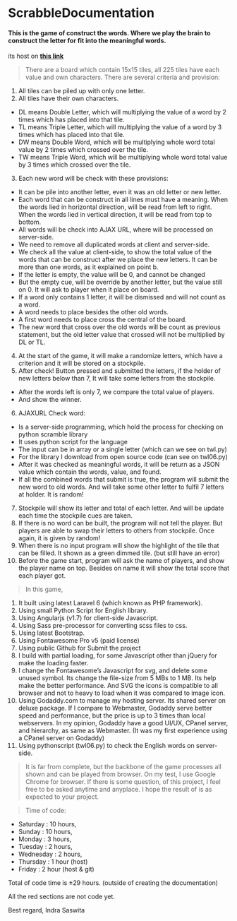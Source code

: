 # ScrabbleDocumentation
#### This is the game of construct the words. Where we play the brain to construct the letter for fit into the meaningful words.

its host on <a href="">**this link**</a>

> There are a board which contain 15x15 tiles, all 225 tiles have each value and own characters. There are several criteria and provision:
1)	All tiles can be piled up with only one letter.
2)	All tiles have their own characters.
  -	DL means Double Letter, which will multiplying the value of a word by 2 times which has placed into that tile.
  -	TL means Triple Letter, which will multiplying the value of a word by 3 times which has placed into that tile.
  -	DW means Double Word, which will be multiplying whole word total value by 2 times which crossed over the tile.
  -	TW means Triple Word, which will be multiplying whole word total value by 3 times which crossed over the tile.
3)	Each new word will be check with these provisions:
  -	It can be pile into another letter, even it was an old letter or new letter.
  -	Each word that can be construct in all lines must have a meaning. When the words lied in horizontal direction, will be read from left to right. When the words lied in vertical direction, it will be read from top to bottom.
  -	All words will be check into AJAX URL, where will be processed on server-side.
  -	We need to remove all duplicated words at client and server-side.
  -	We check all the value at client-side, to show the total value of the words that can be construct after we place the new letters. It can be more than one words, as it explained on point b.
  -	If the letter is empty, the value will be 0, and cannot be changed
  -	But the empty cue, will be override by another letter, but the value still on 0. It will ask to player when it place on board.
  -	If a word only contains 1 letter, it will be dismissed and will not count as a word.
  -	A word needs to place besides the other old words.
  -	A first word needs to place cross the central of the board.
  -	The new word that cross over the old words will be count as previous statement, but the old letter value that crossed will not be multiplied by DL or TL.
4)	At the start of the game, it will make a randomize letters, which have a criterion and it will be stored on a stockpile.
5)	After check! Button pressed and submitted the letters, if the holder of new letters below than 7, It will take some letters from the stockpile.
  -	After the words left is only 7, we compare the total value of players.
  -	And show the winner.
6)	AJAXURL Check word:
  -	Is a server-side programming, which hold the process for checking on python scramble library
  -	It uses python script for the language
  -	The input can be in array or a single letter (which can we see on twl.py)
  -	For the library I download from open source code (can see on twl06.py)
  -	After it was checked as meaningful words, it will be return as a JSON value which contain the words, value, and found.
  -	If all the combined words that submit is true, the program will submit the new word to old words. And will take some other letter to fulfil 7 letters at holder. It is random!
7)	Stockpile will show its letter and total of each letter. And will be update each time the stockpile cues are taken.
8)	If there	is no word can be built, the program will not tell the player. But players are able to swap their letters to others from stockpile. Once again, it is given by random!
9)	When there is no input program will show the highlight of the tile that can be filled. It shown as a green dimmed tile. (but still have an error)
10)	Before the game start, program will ask the name of players, and show the player name on top. Besides on name it will show the total score that each player got.

> In this game,
1.	It built using latest Laravel 6 (which known as PHP framework).
2.	Using small Python Script for English library.
3.	Using Angularjs (v1.7) for client-side Javascript.
4.	Using Sass pre-processor for converting scss files to css.
5.	Using latest Bootstrap.
6.	Using Fontawesome Pro v5 (paid license)
7.	Using public Github for Submit the project
8.	I build with partial loading, for some Javascript other than jQuery for make the loading faster.
9.	I change the Fontawesome’s Javascript for svg, and delete some unused symbol. Its change the file-size from 5 MBs to 1 MB. Its help make the better performance. And SVG the icons is compatible to all browser and not to heavy to load when it was compared to image icon.
10.	Using Godaddy.com to manage my hosting server. Its shared server on deluxe package. If I compare to Webmaster, Godaddy serve better speed and performance, but the price is up to 3 times than local webservers. In my opinion, Godaddy have a good UI/UX, CPanel server, and hierarchy, as same as Webmaster. (It was my first experience using a CPanel server on Godaddy)
11.	Using pythonscript (twl06.py) to check the English words on server-side.

> It is far from complete, but the backbone of the game processes all shown and can be played from browser. On my test, I use Google Chrome for browser. If there is some question, of this project, I feel free to be asked anytime and anyplace. I hope the result of is as expected to your project.

> Time of code:
  - Saturday	: 10 hours,
  - Sunday	: 10 hours,
  - Monday	: 3 hours,
  - Tuesday	: 2 hours,
  - Wednesday	: 2 hours,
  - Thursday	: 1 hour (host)
  - Friday	: 2 hour (host & git)
  
Total of code time is ±29 hours. 
(outside of creating the documentation)


All the red sections are not code yet. 


Best regard,
Indra Saswita
